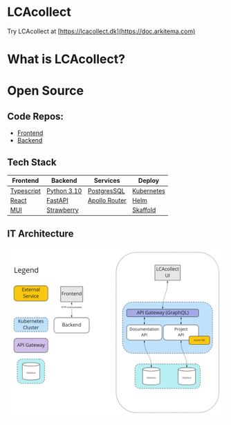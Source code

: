 # LCAcollect

Try LCAcollect at [https://lcacollect.dk](https://doc.arkitema.com)

# What is LCAcollect?

# Open Source

## Code Repos:
- [Frontend](https://github.com/lcacollect/frontend)
- [Backend](https://github.com/lcacollect/backend)

## Tech Stack

| Frontend                                      | Backend                                  | Services                                                   | Deploy                               |
|-----------------------------------------------|------------------------------------------|------------------------------------------------------------|--------------------------------------|
| [Typescript](https://www.typescriptlang.org/) | [Python 3.10](https://www.python.org/)   | [PostgresSQL](https://www.postgresql.org/)                 | [Kubernetes](https://kubernetes.io/) |
| [React](https://reactjs.org/)                 | [FastAPI](https://fastapi.tiangolo.com/) | [Apollo Router](https://www.apollographql.com/docs/router) | [Helm](https://helm.sh/)             |
| [MUI](https://mui.com/)                       | [Strawberry](https://strawberry.rocks/)  |                                                            | [Skaffold](https://skaffold.dev/)    |

## IT Architecture

![IT Architecture](/profile/it-architecture.png)

